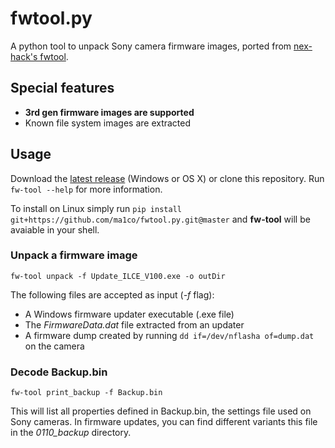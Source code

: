 # fwtool.py #

A python tool to unpack Sony camera firmware images, ported from [nex-hack's fwtool](http://www.personal-view.com/faqs/sony-hack/fwtool).

## Special features ###
* **3rd gen firmware images are supported**
* Known file system images are extracted

## Usage ##
Download the [latest release](https://github.com/ma1co/fwtool.py/releases/latest) (Windows or OS X) or clone this repository. Run `fw-tool --help` for more information.

To install on Linux simply run ``` pip install git+https://github.com/ma1co/fwtool.py.git@master ``` and **fw-tool** will be avaiable in your shell.

### Unpack a firmware image ###
    fw-tool unpack -f Update_ILCE_V100.exe -o outDir

The following files are accepted as input (*-f* flag):
* A Windows firmware updater executable (.exe file)
* The *FirmwareData.dat* file extracted from an updater
* A firmware dump created by running `dd if=/dev/nflasha of=dump.dat` on the camera

### Decode Backup.bin ###
    fw-tool print_backup -f Backup.bin

This will list all properties defined in Backup.bin, the settings file used on Sony cameras. In firmware updates, you can find different variants this file in the *0110_backup* directory.
